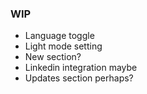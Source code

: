 ### WIP

- Language toggle
- Light mode setting
- New section?
- Linkedin integration maybe
- Updates section perhaps?
   
